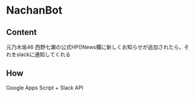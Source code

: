 # NachanBot

## Content
元乃木坂46 西野七瀬の公式HP()News欄に新しくお知らせが追加されたら，それをslackに通知してくれる

## How
Google Apps Script + Slack API
